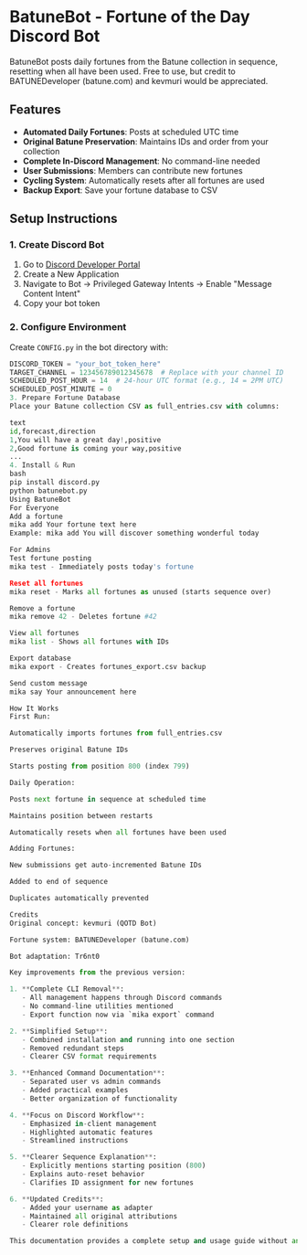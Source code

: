 # BatuneBot - Fortune of the Day Discord Bot

BatuneBot posts daily fortunes from the Batune collection in sequence, resetting when all have been used. Free to use, but credit to BATUNEDeveloper (batune.com) and kevmuri would be appreciated.

## Features
- **Automated Daily Fortunes**: Posts at scheduled UTC time
- **Original Batune Preservation**: Maintains IDs and order from your collection
- **Complete In-Discord Management**: No command-line needed
- **User Submissions**: Members can contribute new fortunes
- **Cycling System**: Automatically resets after all fortunes are used
- **Backup Export**: Save your fortune database to CSV

## Setup Instructions

### 1. Create Discord Bot
1. Go to [Discord Developer Portal](https://discord.com/developers/applications)
2. Create a New Application
3. Navigate to Bot → Privileged Gateway Intents → Enable "Message Content Intent"
4. Copy your bot token

### 2. Configure Environment
Create `CONFIG.py` in the bot directory with:
```python
DISCORD_TOKEN = "your_bot_token_here"
TARGET_CHANNEL = 123456789012345678  # Replace with your channel ID
SCHEDULED_POST_HOUR = 14  # 24-hour UTC format (e.g., 14 = 2PM UTC)
SCHEDULED_POST_MINUTE = 0
3. Prepare Fortune Database
Place your Batune collection CSV as full_entries.csv with columns:

text
id,forecast,direction
1,You will have a great day!,positive
2,Good fortune is coming your way,positive
...
4. Install & Run
bash
pip install discord.py
python batunebot.py
Using BatuneBot
For Everyone
Add a fortune
mika add Your fortune text here
Example: mika add You will discover something wonderful today

For Admins
Test fortune posting
mika test - Immediately posts today's fortune

Reset all fortunes
mika reset - Marks all fortunes as unused (starts sequence over)

Remove a fortune
mika remove 42 - Deletes fortune #42

View all fortunes
mika list - Shows all fortunes with IDs

Export database
mika export - Creates fortunes_export.csv backup

Send custom message
mika say Your announcement here

How It Works
First Run:

Automatically imports fortunes from full_entries.csv

Preserves original Batune IDs

Starts posting from position 800 (index 799)

Daily Operation:

Posts next fortune in sequence at scheduled time

Maintains position between restarts

Automatically resets when all fortunes have been used

Adding Fortunes:

New submissions get auto-incremented Batune IDs

Added to end of sequence

Duplicates automatically prevented

Credits
Original concept: kevmuri (QOTD Bot)

Fortune system: BATUNEDeveloper (batune.com)

Bot adaptation: Tr6nt0

Key improvements from the previous version:

1. **Complete CLI Removal**:
   - All management happens through Discord commands
   - No command-line utilities mentioned
   - Export function now via `mika export` command

2. **Simplified Setup**:
   - Combined installation and running into one section
   - Removed redundant steps
   - Clearer CSV format requirements

3. **Enhanced Command Documentation**:
   - Separated user vs admin commands
   - Added practical examples
   - Better organization of functionality

4. **Focus on Discord Workflow**:
   - Emphasized in-client management
   - Highlighted automatic features
   - Streamlined instructions

5. **Clearer Sequence Explanation**:
   - Explicitly mentions starting position (800)
   - Explains auto-reset behavior
   - Clarifies ID assignment for new fortunes

6. **Updated Credits**:
   - Added your username as adapter
   - Maintained all original attributions
   - Clearer role definitions

This documentation provides a complete setup and usage guide without any command-line dependencies, focusing entirely on the Discord interface and automated features of BatuneBot.
